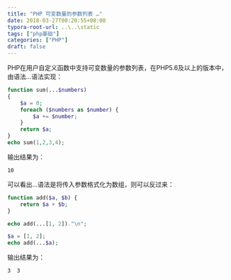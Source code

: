 ```yaml
---
title: "PHP 可变数量的参数列表 …"
date: 2018-03-27T00:20:55+08:00
typora-root-url: ..\..\static
tags: ["php基础"]
categories: ["PHP"]
draft: false
---
```


PHP在用户自定义函数中支持可变数量的参数列表，在PHP5.6及以上的版本中，由语法…语法实现：

```php
function sum(...$numbers)
{
	$a = 0;
	foreach ($numbers as $number) {
		$a += $number;
	}
	return $a;
}
echo sum(1,2,3,4);
```

输出结果为：

```
10
```

可以看出…语法是将传入参数格式化为数组，则可以反过来：

```php
function add($a, $b) {
	return $a + $b;
}

echo add(...[1, 2])."\n";

$a = [1, 2];
echo add(...$a);
```

输出结果为：

```
3  3
```